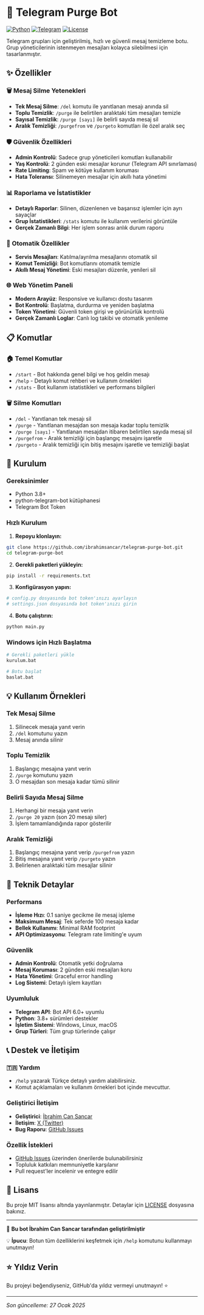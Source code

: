 # 🤖 Telegram Purge Bot

[![Python](https://img.shields.io/badge/Python-3.8+-blue.svg)](https://www.python.org/downloads/)
[![Telegram](https://img.shields.io/badge/Telegram-Bot%20API-blue.svg)](https://core.telegram.org/bots/api)
[![License](https://img.shields.io/badge/License-MIT-green.svg)](LICENSE)

Telegram grupları için geliştirilmiş, hızlı ve güvenli mesaj temizleme botu. Grup yöneticilerinin istenmeyen mesajları kolayca silebilmesi için tasarlanmıştır.

## ✨ Özellikler

### 🗑️ Mesaj Silme Yetenekleri
- **Tek Mesaj Silme**: `/del` komutu ile yanıtlanan mesajı anında sil
- **Toplu Temizlik**: `/purge` ile belirtilen aralıktaki tüm mesajları temizle
- **Sayısal Temizlik**: `/purge [sayı]` ile belirli sayıda mesaj sil
- **Aralık Temizliği**: `/purgefrom` ve `/purgeto` komutları ile özel aralık seç

### 🛡️ Güvenlik Özellikleri
- **Admin Kontrolü**: Sadece grup yöneticileri komutları kullanabilir
- **Yaş Kontrolü**: 2 günden eski mesajlar korunur (Telegram API sınırlaması)
- **Rate Limiting**: Spam ve kötüye kullanım koruması
- **Hata Toleransı**: Silinemeyen mesajlar için akıllı hata yönetimi

### 📊 Raporlama ve İstatistikler
- **Detaylı Raporlar**: Silinen, düzenlenen ve başarısız işlemler için ayrı sayaçlar
- **Grup İstatistikleri**: `/stats` komutu ile kullanım verilerini görüntüle
- **Gerçek Zamanlı Bilgi**: Her işlem sonrası anlık durum raporu

### 🔧 Otomatik Özellikler
- **Servis Mesajları**: Katılma/ayrılma mesajlarını otomatik sil
- **Komut Temizliği**: Bot komutlarını otomatik temizle
- **Akıllı Mesaj Yönetimi**: Eski mesajları düzenle, yenileri sil

### 🌐 Web Yönetim Paneli
- **Modern Arayüz**: Responsive ve kullanıcı dostu tasarım
- **Bot Kontrolü**: Başlatma, durdurma ve yeniden başlatma
- **Token Yönetimi**: Güvenli token girişi ve görünürlük kontrolü
- **Gerçek Zamanlı Loglar**: Canlı log takibi ve otomatik yenileme

## 📋 Komutlar

### 🏠 Temel Komutlar
- `/start` - Bot hakkında genel bilgi ve hoş geldin mesajı
- `/help` - Detaylı komut rehberi ve kullanım örnekleri
- `/stats` - Bot kullanım istatistikleri ve performans bilgileri

### 🗑️ Silme Komutları
- `/del` - Yanıtlanan tek mesajı sil
- `/purge` - Yanıtlanan mesajdan son mesaja kadar toplu temizlik
- `/purge [sayı]` - Yanıtlanan mesajdan itibaren belirtilen sayıda mesaj sil
- `/purgefrom` - Aralık temizliği için başlangıç mesajını işaretle
- `/purgeto` - Aralık temizliği için bitiş mesajını işaretle ve temizliği başlat

## 🚀 Kurulum

### Gereksinimler
- Python 3.8+
- python-telegram-bot kütüphanesi
- Telegram Bot Token

### Hızlı Kurulum

1. **Repoyu klonlayın:**
```bash
git clone https://github.com/ibrahimsancar/telegram-purge-bot.git
cd telegram-purge-bot
```

2. **Gerekli paketleri yükleyin:**
```bash
pip install -r requirements.txt
```

3. **Konfigürasyon yapın:**
```bash
# config.py dosyasında bot token'ınızı ayarlayın
# settings.json dosyasında bot token'ınızı girin
```

4. **Botu çalıştırın:**
```bash
python main.py
```

### Windows için Hızlı Başlatma
```bash
# Gerekli paketleri yükle
kurulum.bat

# Botu başlat
baslat.bat
```

## 💡 Kullanım Örnekleri

### Tek Mesaj Silme
1. Silinecek mesaja yanıt verin
2. `/del` komutunu yazın
3. Mesaj anında silinir

### Toplu Temizlik
1. Başlangıç mesajına yanıt verin
2. `/purge` komutunu yazın
3. O mesajdan son mesaja kadar tümü silinir

### Belirli Sayıda Mesaj Silme
1. Herhangi bir mesaja yanıt verin
2. `/purge 20` yazın (son 20 mesajı siler)
3. İşlem tamamlandığında rapor gösterilir

### Aralık Temizliği
1. Başlangıç mesajına yanıt verip `/purgefrom` yazın
2. Bitiş mesajına yanıt verip `/purgeto` yazın
3. Belirlenen aralıktaki tüm mesajlar silinir

## 🔧 Teknik Detaylar

### Performans
- **İşleme Hızı**: 0.1 saniye gecikme ile mesaj işleme
- **Maksimum Mesaj**: Tek seferde 100 mesaja kadar
- **Bellek Kullanımı**: Minimal RAM footprint
- **API Optimizasyonu**: Telegram rate limiting'e uyum

### Güvenlik
- **Admin Kontrolü**: Otomatik yetki doğrulama
- **Mesaj Koruması**: 2 günden eski mesajları koru
- **Hata Yönetimi**: Graceful error handling
- **Log Sistemi**: Detaylı işlem kayıtları

### Uyumluluk
- **Telegram API**: Bot API 6.0+ uyumlu
- **Python**: 3.8+ sürümleri destekler
- **İşletim Sistemi**: Windows, Linux, macOS
- **Grup Türleri**: Tüm grup türlerinde çalışır

## 📞 Destek ve İletişim

### 🇹🇷 Yardım
- `/help` yazarak Türkçe detaylı yardım alabilirsiniz.
- Komut açıklamaları ve kullanım örnekleri bot içinde mevcuttur.

### Geliştirici İletişim
- **Geliştirici**: [İbrahim Can Sancar](https://github.com/ibrahimsancar)
- **İletişim**: [X (Twitter)](https://x.com/ibrahimsancar0)
- **Bug Raporu**: [GitHub Issues](https://github.com/ibrahimsancar/telegram-purge-bot/issues)

### Özellik İstekleri
- [GitHub Issues](https://github.com/ibrahimsancar/telegram-purge-bot/issues) üzerinden önerilerde bulunabilirsiniz
- Topluluk katkıları memnuniyetle karşılanır
- Pull request'ler incelenir ve entegre edilir

## 📄 Lisans

Bu proje MIT lisansı altında yayınlanmıştır. Detaylar için [LICENSE](LICENSE) dosyasına bakınız.

---

🤖 **Bu bot İbrahim Can Sancar tarafından geliştirilmiştir**

💡 **İpucu**: Botun tüm özelliklerini keşfetmek için `/help` komutunu kullanmayı unutmayın!

## ⭐ Yıldız Verin

Bu projeyi beğendiyseniz, GitHub'da yıldız vermeyi unutmayın! ⭐

---

*Son güncelleme: 27 Ocak 2025*
